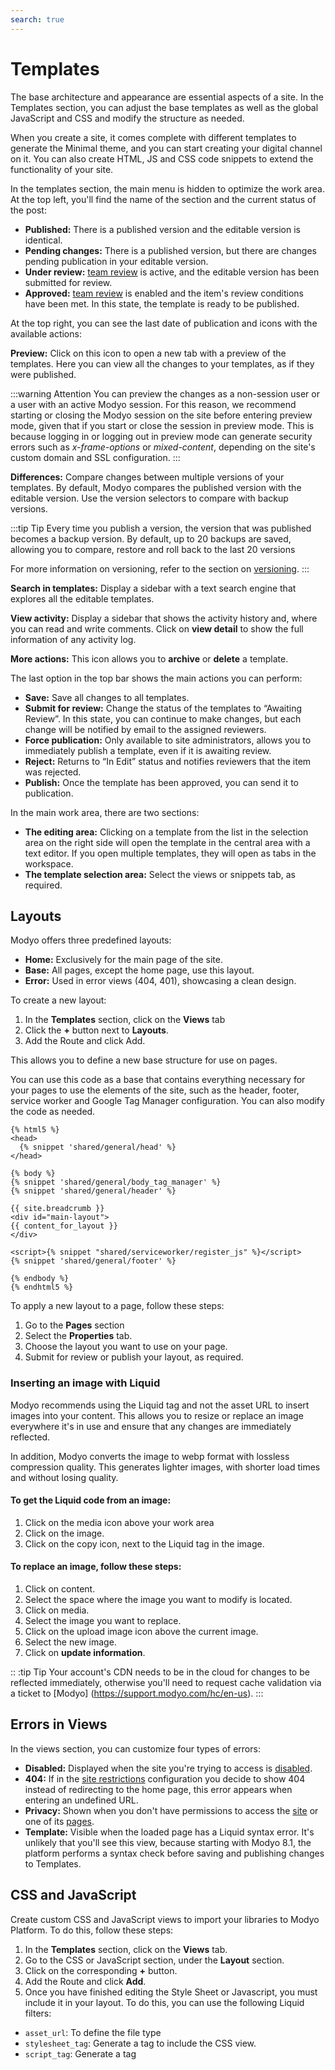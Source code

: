 ```yaml
---
search: true
---
```


# Templates

The base architecture and appearance are essential aspects of a site. In the Templates section, you can adjust the base templates as well as the global JavaScript and CSS and modify the structure as needed.

When you create a site, it comes complete with different templates to generate the Minimal theme, and you can start creating your digital channel on it. You can also create HTML, JS and CSS code snippets to extend the functionality of your site.

In the templates section, the main menu is hidden to optimize the work area. At the top left, you'll find the name of the section and the current status of the post:

- **Published:** There is a published version and the editable version is identical.
- **Pending changes:** There is a published version, but there are changes pending publication in your editable version.
- **Under review:** [team review](/en/platform/core/key-concepts.html) is active, and the editable version has been submitted for review.
- **Approved:** [team review](/en/platform/core/key-concepts.html) is enabled and the item's review conditions have been met. In this state, the template is ready to be published.

At the top right, you can see the last date of publication and icons with the available actions:

**Preview:** Click on this icon to open a new tab with a preview of the templates. Here you can view all the changes to your templates, as if they were published.

:::warning Attention
You can preview the changes as a non-session user or a user with an active Modyo session. For this reason, we recommend starting or closing the Modyo session on the site before entering preview mode, given that if you start or close the session in preview mode. This is because logging in or logging out in preview mode can generate security errors such as _x-frame-options_ or _mixed-content_, depending on the site's custom domain and SSL configuration.
:::

**Differences:** Compare changes between multiple versions of your templates. By default, Modyo compares the published version with the editable version. Use the version selectors to compare with backup versions.

:::tip Tip
Every time you publish a version, the version that was published becomes a backup version. By default, up to 20 backups are saved, allowing you to compare, restore and roll back to the last 20 versions

For more information on versioning, refer to the section on [versioning](en/platform/core/key-concepts.html#versions).
:::

**Search in templates:** Display a sidebar with a text search engine that explores all the editable templates.

**View activity:** Display a sidebar that shows the activity history and, where you can read and write comments. Click on **view detail** to show the full information of any activity log.

**More actions:** This icon allows you to **archive** or **delete** a template.

The last option in the top bar shows the main actions you can perform:

- **Save:** Save all changes to all templates.
- **Submit for review:** Change the status of the templates to “Awaiting Review”. In this state, you can continue to make changes, but each change will be notified by email to the assigned reviewers.
- **Force publication:** Only available to site administrators, allows you to immediately publish a template, even if it is awaiting review.
- **Reject:** Returns to “In Edit” status and notifies reviewers that the item was rejected.
- **Publish:** Once the template has been approved, you can send it to publication.

In the main work area, there are two sections:

- **The editing area:** Clicking on a template from the list in the selection area on the right side will open the template in the central area with a text editor. If you open multiple templates, they will open as tabs in the workspace.
- **The template selection area:** Select the views or snippets tab, as required.

## Layouts

Modyo offers three predefined layouts:

* **Home:** Exclusively for the main page of the site.
* **Base:** All pages, except the home page, use this layout.
* **Error:** Used in error views (404, 401), showcasing a clean design.

To create a new layout:
1. In the **Templates** section, click on the **Views** tab
2. Click the **+** button next to **Layouts**.
3. Add the Route and click Add.

This allows you to define a new base structure for use on pages.

You can use this code as a base that contains everything necessary for your pages to use the elements of the site, such as the header, footer, service worker and Google Tag Manager configuration. You can also modify the code as needed.


```liquid
{% html5 %}
<head>
  {% snippet 'shared/general/head' %}
</head>

{% body %}
{% snippet 'shared/general/body_tag_manager' %}
{% snippet 'shared/general/header' %}

{{ site.breadcrumb }}
<div id="main-layout">
{{ content_for_layout }}
</div>

<script>{% snippet "shared/serviceworker/register_js" %}</script>
{% snippet 'shared/general/footer' %}

{% endbody %}
{% endhtml5 %}
```

To apply a new layout to a page, follow these steps:
1. Go to the **Pages** section
2. Select the **Properties** tab.
3. Choose the layout you want to use on your page.
4. Submit for review or publish your layout, as required.

### Inserting an image with Liquid

Modyo recommends using the Liquid tag and not the asset URL to insert images into your content. This allows you to resize or replace an image everywhere it's in use and ensure that any changes are immediately reflected.

In addition, Modyo converts the image to webp format with lossless compression quality. This generates lighter images, with shorter load times and without losing quality.


#### To get the Liquid code from an image:

1. Click on the media icon above your work area
1. Click on the image.
1. Click on the copy icon, next to the Liquid tag in the image.

#### To replace an image, follow these steps:

1. Click on content.
1. Select the space where the image you want to modify is located.
1. Click on media.
1. Select the image you want to replace.
1. Click on the upload image icon above the current image.
1. Select the new image.
1. Click on **update information**.

:: :tip Tip
Your account's CDN needs to be in the cloud for changes to be reflected immediately, otherwise you'll need to request cache validation via a ticket to [Modyo] (https://support.modyo.com/hc/en-us).
:::

## Errors in Views

In the views section, you can customize four types of errors:

* **Disabled:** Displayed when the site you're trying to access is [disabled](/en/platform/channels/sites.html).
* **404:** If in the [site restrictions](en/platform/channels/sites.html#privacy) configuration you decide to show 404 instead of redirecting to the home page, this error appears when entering an undefined URL.
* **Privacy:** Shown when you don't have permissions to access the [site](en/platform/channels/sites.html#privacy) or one of its [pages](en/platform/channels/pages.html#privacy).
* **Template:** Visible when the loaded page has a Liquid syntax error. It's unlikely that you'll see this view, because starting with Modyo 8.1, the platform performs a syntax check before saving and publishing changes to Templates.

## CSS and JavaScript

Create custom CSS and JavaScript views to import your libraries to Modyo Platform. To do this, follow these steps:

1. In the **Templates** section, click on the **Views** tab.
1. Go to the CSS or JavaScript section, under the **Layout** section.
1. Click on the corresponding **+** button.
1. Add the Route and click **Add**.
1. Once you have finished editing the Style Sheet or Javascript, you must include it in your layout. To do this, you can use the following Liquid filters:

- `asset_url`: To define the file type
- `stylesheet_tag`: Generate a tag <link> to include the CSS view.
- `script_tag`: Generate a tag <script> to include the Javascript view.

### Examples
- A custom CSS view with media: screen
- A custom Javascript view with asynchronous loading


```html
<head>
  {{ 'my-css' | asset_url: 'css' | stylesheet_tag: media: 'screen', title: 'color style' }}
  {{ 'my-js'  | asset_url: 'js'  | script_tag: async: 'async', defer: 'defer' }}
</head>
```

Once saved and published, it is translated into the following HTML code:

```html
<link href='my-css' rel='stylesheet' type='text/css' media='screen' title='color style' />
<script src='my-js' type='text/javascript' async='async' defer='defer'></script>
```

To obtain detailed information and learn about the parameters supported by these filters, refer to the [Liquid filters section](en/platform/channels/liquid-markup/filters.html).


## Snippets

Snippets are reusable fragments of HTML, JS, or CSS code for your sites. To use a snippet:

1. Copy the reference path of the custom snippet. The Liquid code will look like: <span v-pre>`{% snippet “snippet-name”%}`</span>.
1. Paste the code wherever you want to call this Snippet.

To add a custom snippet:
1. In the **Templates** section, click on the **Snippets** tab
1. Navigate to the Custom section, at the bottom of the list of snippets.
1. Click on the **+** button
1. Add the Route and click Add.


:::warning Important
For the system to recognize the programming language to which the snippet belongs, you must add an underscore and then the ending, as follows: “front_css” or “library_js”. By default, the system will recognize the snippet as an HTML language.
:::

:::tip Tip
All the elements of the Template Builder use Liquid as the template engine. For more information about Liquid and how to use it, see the [Liquid Markup](/en/platform/channels/liquid-markup.html) section.
:::

In the work area, under the tabs, you'll find a bar with these items:

**Toolbar items**
The toolbar under the Template Builder tabs contains the following elements:

- **File Manager:** Opens a modal that allows you to access all the files in your account and copy their URL. Select the **Upload Files** tab to upload new files. For more information about the benefits and features of File Manager, go to [File Manager](/en/platform/content/asset-manager.html)
- **Keyboard Shortcuts:** Shows useful keyboard shortcuts for Templates.
- **Snippets:** Displays a list with all the snippets and the option to copy their reference code.
- **Changes:** Displays a list of all the times and states in which you have saved the current version. By clicking on one of the sub-versions, you change the content of the template to that sub-version.

:::tip Tip
When you publish a version, the list of changes disappears, because the new editable version has not changed.
:::

:::tip Tip
Subversions are specific to each template, so some may have changes and others may not, and those without changes will not show the change selector. In the same way, if you go back to a previous sub-version of a template, you don't affect the rest of the templates.
:::

:::tip Tip
If you restore a previous version to the editable version, you can access the sub-versions of each template in that version. You can learn more about [versions](en/platform/core/key-concepts.html#versions) here.
:::

To restore all templates to their original version, click on the secondary action in the top bar **Restore All**. For the changes to take effect, you must publish the templates.

## SEO

SEO [(Search Engine Optimization)](/en/platform/channels/sites.html #seo) is essential for the positioning of your site and content.

In Modyo, you can control the way in which search engines read your site and content, adding meta tags dynamically, depending on the attributes you add to your pages and content.

To add meta tags in Modyo, use this code snippet in Templates and then call it from the head of your site:

```html
<!-- Site SEO -->
<meta name="keywords" content="{{ site.keywords }}"/>
<meta name="author" content="{{ site.name }}"/>
<meta name="viewport" content="width=device-width, initial-scale=1.0"/>

{{ site.meta_tags }}

{% if page %}
<!-- Page SEO -->
{{ page.meta_tags }}
<meta name="description" content="{{ page.excerpt }}"/>
<meta property="og:title" content="{{ page.title }}"/>
<meta property="og:type" content="website"/>
<meta property="og:url" content="{{ page.url }}"/>
<meta property="og:image" content="{{ site.logo | asset_url : 'original' }}"/>
<meta property="og:site_name" content="{{ site.name }}"/>
<meta property="og:description" content="{{ page.excerpt }}"/>
{% endif %}
<!-- END SEO -->
```

This snippet uses Liquid to add site-level meta tags. It also adds specific meta tags when the user navigates to a widget or content page.

You can customize this snippet and define what meta tags you want for specific URLs or types.


## Examples of SEO

Here are examples of how to use the SEO snippet to improve SEO in different cases:

### Specific meta tags for a Post

Use this code to use specific meta tags when a user visits a post:

```html
...
{% if entry %}
<!-- Content SEO -->
<meta name="description" content="{{ entry.meta.excerpt }}" />
<meta property="og:title" content="{{ entry.meta.title }}" />
<meta property="og:url" content="{{site.url}}/{{entry.meta.type_uid}}/{{entry.meta.slug}}" />
<meta property="og:image" content="{{ entry.fields.covers.first | asset_url : 'original' }}" />
<meta property="og:site_name" content="{{ site.name }}" />
<meta property="og:description" content="{{ entry.meta.excerpt }}" />
{% if entry.type_uid = 'posts'%}
<meta property="og:type" content="article" />
{endif}
{% if entry.type_uid = 'place'%}
<meta property="og:type" content="place" />
<meta property="place:latitude" content="{{ entry.location.first.latitude }}" />
<meta property="place:longitude" content="{{ entry.location.first.longitude }}" />
{% endif %}
{% endif %}
...
```

In this case, the `posts` and `place` entry types share the _title_, _excerpt_ and _covers_ attributes and differ in the _locations_ object. In addition, it defines a different type of document for each one.

### Category-specific meta tags on the Content Page

For specific meta tags when displaying posts from a category, copy the following code:

```html
{% assign category_name = category_path | split: '/' | last | capitalize %}

{% case category_name %}
  {% when 'Category 1' %}
     {% assign category_description = 'This is the meta description for Category 1' %}
  {% when 'Categoría 2' %}
     {% assign category_description = 'This is the meta description for Category 2' %}
{% endcase %}

{% if category_path.size > 0 %}
<!-- Content Page: Index con categoría -->
<title> {{ category_name }} - {{ site.name }} </title>
<meta name="description" content="{{ category_description }}"/>
<meta property="og:title" content="{{ category_name }} - {{ site.name }}"/>
<meta property="og:type" content="website"/>
<meta property="og:url" content="{{ page.url }}/{{ category_path }}">
<meta property="og:image" content="https://d1dzq2r60kxox4.cloudfront.net/uploads/c82bdfea-3622-4c11-9a20-bea227cbdc60/original/og_image.jpg"/>
<meta property="og:site_name" content="{{ site.name }}"/>
<meta property="og:description" content="{{ category_description }}"/>
```

In this code, a `category_name` variable is created that contains the name of the category taken from the URL, then a `{% if category_path.size > 0%}` is used to add relevant metadata to the category.

Liquid allows you to create dynamic content for your site. To learn more about Liquid and how to use Liquid Drops, visit [Liquid Markup](/en/platform/channels/liquid-markup).